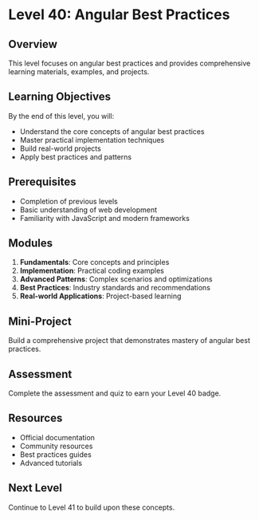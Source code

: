 # Level 40: Angular Best Practices

## Overview
This level focuses on angular best practices and provides comprehensive learning materials, examples, and projects.

## Learning Objectives
By the end of this level, you will:
- Understand the core concepts of angular best practices
- Master practical implementation techniques
- Build real-world projects
- Apply best practices and patterns

## Prerequisites
- Completion of previous levels
- Basic understanding of web development
- Familiarity with JavaScript and modern frameworks

## Modules
1. **Fundamentals**: Core concepts and principles
2. **Implementation**: Practical coding examples
3. **Advanced Patterns**: Complex scenarios and optimizations
4. **Best Practices**: Industry standards and recommendations
5. **Real-world Applications**: Project-based learning

## Mini-Project
Build a comprehensive project that demonstrates mastery of angular best practices.

## Assessment
Complete the assessment and quiz to earn your Level 40 badge.

## Resources
- Official documentation
- Community resources
- Best practices guides
- Advanced tutorials

## Next Level
Continue to Level 41 to build upon these concepts.
